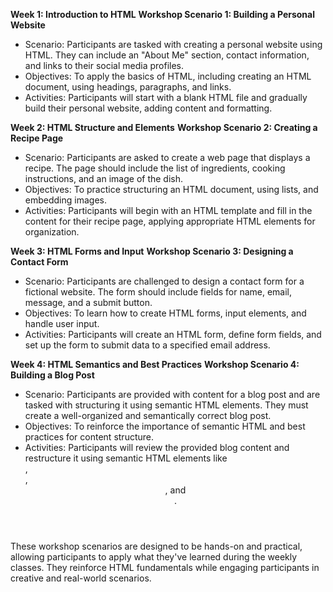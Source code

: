 **Week 1: Introduction to HTML**
**Workshop Scenario 1: Building a Personal Website**
- Scenario: Participants are tasked with creating a personal website using HTML. They can include an "About Me" section, contact information, and links to their social media profiles.
- Objectives: To apply the basics of HTML, including creating an HTML document, using headings, paragraphs, and links.
- Activities: Participants will start with a blank HTML file and gradually build their personal website, adding content and formatting.

**Week 2: HTML Structure and Elements**
**Workshop Scenario 2: Creating a Recipe Page**
- Scenario: Participants are asked to create a web page that displays a recipe. The page should include the list of ingredients, cooking instructions, and an image of the dish.
- Objectives: To practice structuring an HTML document, using lists, and embedding images.
- Activities: Participants will begin with an HTML template and fill in the content for their recipe page, applying appropriate HTML elements for organization.

**Week 3: HTML Forms and Input**
**Workshop Scenario 3: Designing a Contact Form**
- Scenario: Participants are challenged to design a contact form for a fictional website. The form should include fields for name, email, message, and a submit button.
- Objectives: To learn how to create HTML forms, input elements, and handle user input.
- Activities: Participants will create an HTML form, define form fields, and set up the form to submit data to a specified email address.

**Week 4: HTML Semantics and Best Practices**
**Workshop Scenario 4: Building a Blog Post**
- Scenario: Participants are provided with content for a blog post and are tasked with structuring it using semantic HTML elements. They must create a well-organized and semantically correct blog post.
- Objectives: To reinforce the importance of semantic HTML and best practices for content structure.
- Activities: Participants will review the provided blog content and restructure it using semantic HTML elements like <article>, <section>, <header>, and <footer>.

These workshop scenarios are designed to be hands-on and practical, allowing participants to apply what they've learned during the weekly classes. They reinforce HTML fundamentals while engaging participants in creative and real-world scenarios.